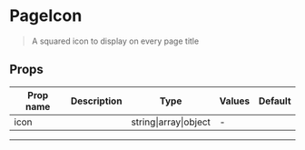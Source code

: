 # PageIcon

> A squared icon to display on every page title

## Props

| Prop name | Description | Type                  | Values | Default |
| --------- | ----------- | --------------------- | ------ | ------- |
| icon      |             | string\|array\|object | -      |         |

---
